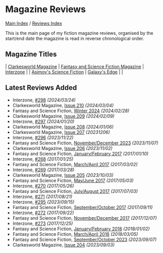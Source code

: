 # Magazine Reviews

[Main Index](../../README.md) / [Reviews Index](../README.md)

This is the main page of my fiction magazine reviews, organised by the start/end date the magazine is read in reverse chronological order.

## Magazine Titles

| [Clarkesworld Magazine](Clarkesworld/README.md) | [Fantasy and Science Fiction Magazine](FantasyAndScienceFiction/README.md) | [Interzone](Interzone/README.md) |
| [Asimov's Science Fiction](AsimovsScienceFiction/README.md) | [Galaxy's Edge](GalaxysEdge/README.md) | |

## Latest Reviews Added
- Interzone, [#298](Interzone/20240324-Interzone298.md) *(2024/03/24)*
- Clarkesworld Magazine, [Issue 210](Clarkesworld/20240304-Clarkesworld210.md) *(2024/03/04)*
- Fantasy and Science Fiction, [Winter 2024](FantasyAndScienceFiction/20240228-FSF202401.md) *(2024/02/28)*
- Clarkesworld Magazine, [Issue 209](Clarkesworld/20240209-Clarkesworld209.md) *(2024/02/09)*
- Interzone, [#297](Interzone/20240120-Interzone297.md) *(2024/01/20)*
- Clarkesworld Magazine, [Issue 208](Clarkesworld/20240106-Clarkesworld208.md) *(2024/01/06)*
- Clarkesworld Magazine, [Issue 207](Clarkesworld/20231206-Clarkesworld207.md) *(20231206)*
- Interzone, [#296](Interzone/20231122-Interzone296.md) *(2023/11/22)*
- Fantasy and Science Fiction, [November/December 2023](FantasyAndScienceFiction/20231107-FSF202311.md) *(2023/11/07)*
- Clarkesworld Magazine, [Issue 206](Clarkesworld/20231102-Clarkesworld206.md) *(2023/11/02)*
- Fantasy and Science Fiction, [January/February 2017](FantasyAndScienceFiction/20170110-FSF201701.md) *(2017/01/10)*
- Interzone, [#268](Interzone/20170125-Interzone268.md) *(2017/01/25)*
- Fantasy and Science Fiction, [March/April 2017](FantasyAndScienceFiction/20170302-FSF201703.md) *(2017/03/02)*
- Interzone, [#269](Interzone/20170328-Interzone269.md) *(2017/03/28)*
- Clarkesworld Magazine, [Issue 205](Clarkesworld/20231003-Clarkesworld205.md) *(2023/10/03)*
- Fantasy and Science Fiction, [May/June 2017](FantasyAndScienceFiction/20170503-FSF201705.md) *(2017/05/03)*
- Interzone, [#270](Interzone/20170526-Interzone270.md) *(2017/05/26)*
- Fantasy and Science Fiction, [July/August 2017](FantasyAndScienceFiction/20170703-FSF201707.md) *(2017/07/03)*
- Interzone, [#271](Interzone/20170821-Interzone271.md) *(2017/08/21)*
- Interzone, [#295](Interzone/20230915-Interzone295.md) *(2023/09/15)*
- Fantasy and Science Fiction, [September/October 2017](FantasyAndScienceFiction/20170911-FSF201709.md) *(2017/09/11)*
- Interzone, [#272](Interzone/20170922-Interzone272.md) *(2017/09/22)*
- Fantasy and Science Fiction, [November/December 2017](FantasyAndScienceFiction/20171207-FSF201711.md) *(2017/12/07)*
- Interzone, [#273](Interzone/20171225-Interzone273.md) *(2017/12/25)*
- Fantasy and Science Fiction, [January/February 2018](FantasyAndScienceFiction/20180102-FSF201801.md) *(2018/01/02)*
- Fantasy and Science Fiction, [March/April 2018](FantasyAndScienceFiction/20180305-FSF201803.md) *(2018/03/05)*
- Fantasy and Science Fiction, [September/October 2023](FantasyAndScienceFiction/20230907-FSF201809.md) *(2023/09/07)*
- Clarkesworld Magazine, [Issue 204](Clarkesworld/20230903-Clarkesworld204.md) *(2023/09/03)*
